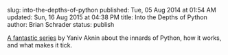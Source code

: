 slug: into-the-depths-of-python
published: Tue, 05 Aug 2014 at 01:54 AM
updated: Sun, 16 Aug 2015 at 04:38 PM
title: Into the Depths of Python
author: Brian Schrader
status: publish

[A fantastic series][python] by Yaniv Aknin about the innards of Python, how it works, and what makes it tick.

[python]:http://tech.blog.aknin.name/category/my-projects/pythons-innards/

